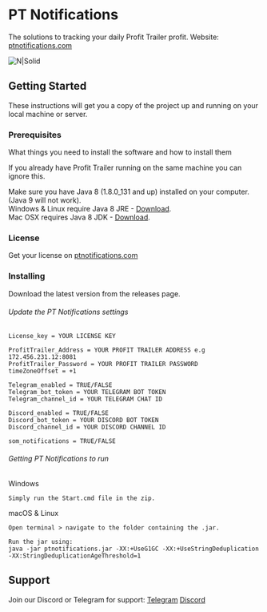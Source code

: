 # PT Notifications

The solutions to tracking your daily Profit Trailer profit.
Website: [ptnotifications.com](https://ptnotifications.com)

![N|Solid](https://ptnotifications.com/img/feature-mobile.png)

## Getting Started

These instructions will get you a copy of the project up and running on your local machine or server.

### Prerequisites

What things you need to install the software and how to install them

If you already have Profit Trailer running on the same machine you can ignore this.

Make sure you have Java 8 (1.8.0_131 and up) installed on your computer. (Java 9 will not work).  
Windows & Linux require Java 8 JRE - [Download](https://www.java.com/en/download/).  
Mac OSX requires Java 8 JDK - [Download](http://www.oracle.com/technetwork/java/javase/downloads/jdk8-downloads-2133151.htm).  

### License

Get your license on [ptnotifications.com](https://ptnotifications.com)

### Installing

Download the latest version from the releases page.

###### Update the PT Notifications settings
```
License_key = YOUR LICENSE KEY

ProfitTrailer_Address = YOUR PROFIT TRAILER ADDRESS e.g 172.456.231.12:8081
ProfitTrailer_Password = YOUR PROFIT TRAILER PASSWORD
timeZoneOffset = +1

Telegram_enabled = TRUE/FALSE
Telegram_bot_token = YOUR TELEGRAM BOT TOKEN
Telegram_channel_id = YOUR TELEGRAM CHAT ID

Discord_enabled = TRUE/FALSE
Discord_bot_token = YOUR DISCORD BOT TOKEN
Discord_channel_id = YOUR DISCORD CHANNEL ID

som_notifications = TRUE/FALSE
```

###### Getting PT Notifications to run

Windows
```
Simply run the Start.cmd file in the zip.
```
macOS & Linux
```
Open terminal > navigate to the folder containing the .jar.

Run the jar using:
java -jar ptnotifications.jar -XX:+UseG1GC -XX:+UseStringDeduplication -XX:StringDeduplicationAgeThreshold=1
```

## Support
Join our Discord or Telegram for support:
[Telegram](https://t.me/pt_notifications)
[Discord](https://discord.gg/6KEz6aN)

